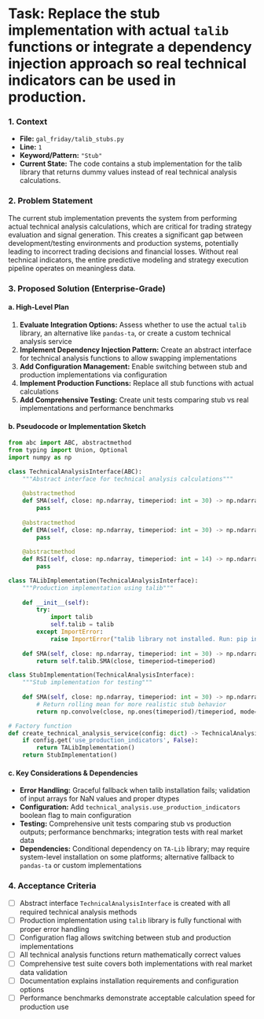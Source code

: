 # Task: Replace the stub implementation with actual `talib` functions or integrate a dependency injection approach so real technical indicators can be used in production.

### 1. Context
- **File:** `gal_friday/talib_stubs.py`
- **Line:** `1`
- **Keyword/Pattern:** `"Stub"`
- **Current State:** The code contains a stub implementation for the talib library that returns dummy values instead of real technical analysis calculations.

### 2. Problem Statement
The current stub implementation prevents the system from performing actual technical analysis calculations, which are critical for trading strategy evaluation and signal generation. This creates a significant gap between development/testing environments and production systems, potentially leading to incorrect trading decisions and financial losses. Without real technical indicators, the entire predictive modeling and strategy execution pipeline operates on meaningless data.

### 3. Proposed Solution (Enterprise-Grade)

#### a. High-Level Plan
1. **Evaluate Integration Options:** Assess whether to use the actual `talib` library, an alternative like `pandas-ta`, or create a custom technical analysis service
2. **Implement Dependency Injection Pattern:** Create an abstract interface for technical analysis functions to allow swapping implementations
3. **Add Configuration Management:** Enable switching between stub and production implementations via configuration
4. **Implement Production Functions:** Replace all stub functions with actual calculations
5. **Add Comprehensive Testing:** Create unit tests comparing stub vs real implementations and performance benchmarks

#### b. Pseudocode or Implementation Sketch
```python
from abc import ABC, abstractmethod
from typing import Union, Optional
import numpy as np

class TechnicalAnalysisInterface(ABC):
    """Abstract interface for technical analysis calculations"""
    
    @abstractmethod
    def SMA(self, close: np.ndarray, timeperiod: int = 30) -> np.ndarray:
        pass
    
    @abstractmethod
    def EMA(self, close: np.ndarray, timeperiod: int = 30) -> np.ndarray:
        pass
    
    @abstractmethod
    def RSI(self, close: np.ndarray, timeperiod: int = 14) -> np.ndarray:
        pass

class TALibImplementation(TechnicalAnalysisInterface):
    """Production implementation using talib"""
    
    def __init__(self):
        try:
            import talib
            self.talib = talib
        except ImportError:
            raise ImportError("talib library not installed. Run: pip install TA-Lib")
    
    def SMA(self, close: np.ndarray, timeperiod: int = 30) -> np.ndarray:
        return self.talib.SMA(close, timeperiod=timeperiod)

class StubImplementation(TechnicalAnalysisInterface):
    """Stub implementation for testing"""
    
    def SMA(self, close: np.ndarray, timeperiod: int = 30) -> np.ndarray:
        # Return rolling mean for more realistic stub behavior
        return np.convolve(close, np.ones(timeperiod)/timeperiod, mode='valid')

# Factory function
def create_technical_analysis_service(config: dict) -> TechnicalAnalysisInterface:
    if config.get('use_production_indicators', False):
        return TALibImplementation()
    return StubImplementation()
```

#### c. Key Considerations & Dependencies
- **Error Handling:** Graceful fallback when talib installation fails; validation of input arrays for NaN values and proper dtypes
- **Configuration:** Add `technical_analysis.use_production_indicators` boolean flag to main configuration
- **Testing:** Comprehensive unit tests comparing stub vs production outputs; performance benchmarks; integration tests with real market data
- **Dependencies:** Conditional dependency on `TA-Lib` library; may require system-level installation on some platforms; alternative fallback to `pandas-ta` or custom implementations

### 4. Acceptance Criteria
- [ ] Abstract interface `TechnicalAnalysisInterface` is created with all required technical analysis methods
- [ ] Production implementation using `talib` library is fully functional with proper error handling
- [ ] Configuration flag allows switching between stub and production implementations
- [ ] All technical analysis functions return mathematically correct values
- [ ] Comprehensive test suite covers both implementations with real market data validation
- [ ] Documentation explains installation requirements and configuration options
- [ ] Performance benchmarks demonstrate acceptable calculation speed for production use 